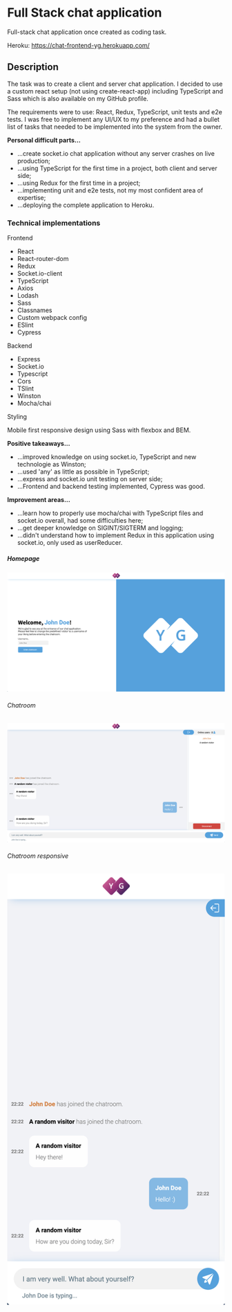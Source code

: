 # Full Stack chat application

Full-stack chat application once created as coding task.

Heroku: https://chat-frontend-yg.herokuapp.com/

## Description

The task was to create a client and server chat application. I decided to use a custom react setup (not using create-react-app) including TypeScript and Sass which is also available on my GitHub profile.

The requirements were to use: React, Redux, TypeScript, unit tests and e2e tests. I was free to implement any UI/UX to my preference and had a bullet list of tasks that needed to be implemented into the system from the owner.

**Personal difficult parts...**

- ...create socket.io chat application without any server crashes on live production;
- ...using TypeScript for the first time in a project, both client and server side;
- ...using Redux for the first time in a project;
- ...implementing unit and e2e tests, not my most confident area of expertise;
- ...deploying the complete application to Heroku.

### Technical implementations

Frontend

- React
- React-router-dom
- Redux
- Socket.io-client
- TypeScript
- Axios
- Lodash
- Sass
- Classnames
- Custom webpack config
- ESlint
- Cypress

Backend

- Express
- Socket.io
- Typescript
- Cors
- TSlint
- Winston
- Mocha/chai

Styling

Mobile first responsive design using Sass with flexbox and BEM.

**Positive takeaways...**

- ...improved knowledge on using socket.io, TypeScript and new technologie as Winston;
- ...used 'any' as little as possible in TypeScript;
- ...express and socket.io unit testing on server side;
- ...Frontend and backend testing implemented, Cypress was good.

**Improvement areas...**

- ...learn how to properly use mocha/chai with TypeScript files and socket.io overall, had some difficulties here;
- ...get deeper knowledge on SIGINT/SIGTERM and logging;
- ...didn't understand how to implement Redux in this application using socket.io, only used as userReducer.

##### Homepage

![Homepage](/readme_screenshots/homepage.png)

###### Chatroom

![Menuroom](/readme_screenshots/chatroom.png)

###### Chatroom responsive

![Chatroom](/readme_screenshots/chatroom-responsive.png)
